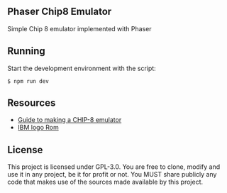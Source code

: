 Phaser Chip8 Emulator
---

Simple Chip 8 emulator implemented with Phaser

## Running

Start the development environment with the script:

```
$ npm run dev
```

## Resources

- [Guide to making a CHIP-8 emulator](https://tobiasvl.github.io/blog/write-a-chip-8-emulator/)
- [IBM logo Rom](https://github.com/loktar00/chip8/blob/master/roms/IBM%20Logo.ch8)

## License

This project is licensed under GPL-3.0. You are free to clone, modify and use it
in any project, be it for profit or not. You MUST share publicly any code that makes
use of the sources made available by this project.
